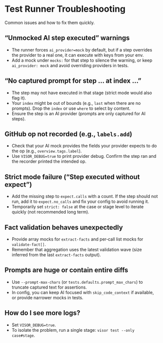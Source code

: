 # Test Runner Troubleshooting

Common issues and how to fix them quickly.

## “Unmocked AI step executed” warnings

- The runner forces `ai_provider=mock` by default, but if a step overrides the provider to a real one, it can execute with keys from your env.
- Add a mock under `mocks:` for that step to silence the warning, or keep `ai_provider: mock` and avoid overriding providers in tests.

## “No captured prompt for step … at index …”

- The step may not have executed in that stage (strict mode would also flag it).
- Your `index` might be out of bounds (e.g., `last` when there are no prompts). Drop the `index` or use `where` to select by content.
- Ensure the step is an AI provider (prompts are only captured for AI steps).

## GitHub op not recorded (e.g., `labels.add`)

- Check that your AI mock provides the fields your provider expects to do the op (e.g., `overview.tags.label`).
- Use `VISOR_DEBUG=true` to print provider debug. Confirm the step ran and the recorder printed the intended op.

## Strict mode failure (“Step executed without expect”)

- Add the missing step to `expect.calls` with a count. If the step should not run, add it to `expect.no_calls` and fix your config to avoid running it.
- Temporarily set `strict: false` at the case or stage level to iterate quickly (not recommended long term).

## Fact validation behaves unexpectedly

- Provide array mocks for `extract-facts` and per‑call list mocks for `validate-fact[]`.
- Remember that aggregation uses the latest validation wave (size inferred from the last `extract-facts` output).

## Prompts are huge or contain entire diffs

- Use `--prompt-max-chars` (or `tests.defaults.prompt_max_chars`) to truncate captured text for assertions.
- In config, you can keep AI focused with `skip_code_context` if available, or provide narrower mocks in tests.

## How do I see more logs?

- Set `VISOR_DEBUG=true`.
- To isolate the problem, run a single stage: `visor test --only case#stage`.


